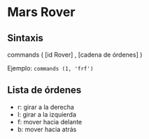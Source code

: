 # Mars Rover

## Sintaxis

commands ( [id Rover] , [cadena de órdenes] )

Ejemplo: `commands (1, 'frf')`

## Lista de órdenes

- r: girar a la derecha
- l: girar a la izquierda
- f: mover hacia delante
- b: mover hacia atrás
